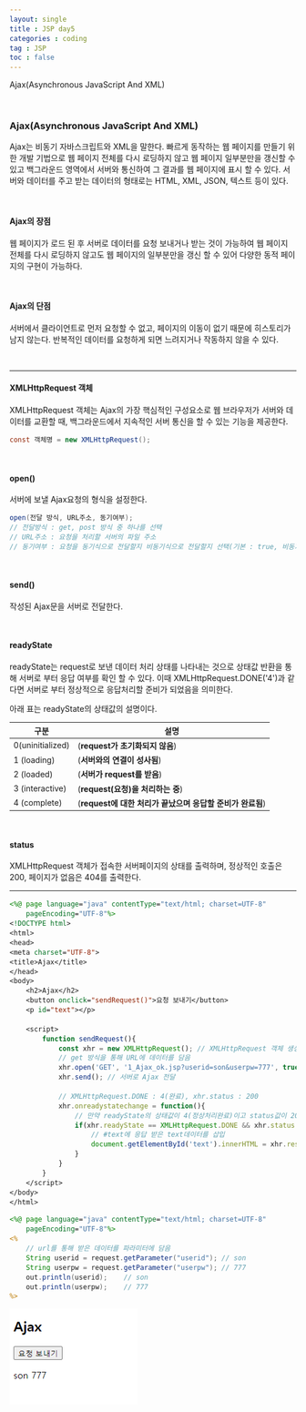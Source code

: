 ```yaml
---
layout: single
title : JSP day5
categories : coding
tag : JSP
toc : false
---
```


Ajax(Asynchronous JavaScript And XML)

<br>

### Ajax(Asynchronous JavaScript And XML)

Ajax는 비동기 자바스크립트와 XML을 말한다. 빠르게 동작하는 웹 페이지를 만들기 위한 개발 기법으로 웹 페이지 전체를 다시 로딩하지 않고 웹 페이지 일부분만을 갱신할 수 있고 백그라운드 영역에서 서버와 통신하여 그 결과를 웹 페이지에 표시 할 수 있다.  서버와 데이터를 주고 받는 데이터의 형태로는 HTML, XML, JSON, 텍스트 등이 있다. 

<br>

#### Ajax의 장점

웹 페이지가 로드 된 후 서버로 데이터를 요청 보내거나 받는 것이 가능하여 웹 페이지 전체를 다시 로딩하지 않고도 웹 페이지의 일부분만을 갱신 할 수 있어 다양한 동적 페이지의 구현이 가능하다.

<br>

#### Ajax의 단점

서버에서 클라이언트로 먼저 요청할 수 없고, 페이지의 이동이 없기 때문에 히스토리가 남지 않는다. 반복적인 데이터를 요청하게 되면 느려지거나 작동하지 않을 수 있다. 

<br>

<hr>


#### XMLHttpRequest 객체

XMLHttpRequest 객체는 Ajax의 가장 핵심적인 구성요소로 웹 브라우저가 서버와 데이터를 교환할 때, 백그라운드에서 지속적인 서버 통신을 할 수 있는 기능을 제공한다.

```java
const 객체명 = new XMLHttpRequest();
```

<br>

#### open()

서버에 보낼 Ajax요청의 형식을 설정한다.

```java
open(전달 방식, URL주소, 동기여부);
// 전달방식 : get, post 방식 중 하나를 선택
// URL주소 : 요청을 처리할 서버의 파일 주소
// 동기여부 : 요청을 동기식으로 전달할지 비동기식으로 전달할지 선택(기본 : true, 비동기)
```

<br>

#### send()

작성된 Ajax문을 서버로 전달한다.

<br>

#### readyState

readyState는 request로 보낸 데이터 처리 상태를 나타내는 것으로 상태값 반환을 통해 서버로 부터 응답 여부를 확인 할 수 있다. 이때 XMLHttpRequest.DONE('4')과 같다면 서버로 부터 정상적으로 응답처리할 준비가 되었음을 의미한다.

아래 표는 readyState의 상태값의 설명이다.

| 구분             | 설명                                                      |
| ---------------- | --------------------------------------------------------- |
| 0(uninitialized) | (**request가 초기화되지 않음**)                           |
| 1 (loading)      | (**서버와의 연결이 성사됨**)                              |
| 2 (loaded)       | (**서버가 request를 받음**)                               |
| 3 (interactive)  | (**request(요청)을 처리하는 중**)                         |
| 4 (complete)     | (**request에 대한 처리가 끝났으며 응답할 준비가 완료됨**) |

<br>

#### status

XMLHttpRequest 객체가 접속한 서버페이지의 상태를 출력하며, 정상적인 호출은200, 페이지가 없음은 404를 출력한다.

<hr>


```jsp
<%@ page language="java" contentType="text/html; charset=UTF-8"
    pageEncoding="UTF-8"%>
<!DOCTYPE html>
<html>
<head>
<meta charset="UTF-8">
<title>Ajax</title>
</head>
<body>
	<h2>Ajax</h2>
	<button onclick="sendRequest()">요청 보내기</button>
	<p id="text"></p>
	
	<script>
		function sendRequest(){
			const xhr = new XMLHttpRequest(); // XMLHttpRequest 객체 생성
            // get 방식을 통해 URL에 데이터를 담음
			xhr.open('GET', '1_Ajax_ok.jsp?userid=son&userpw=777', true);
			xhr.send(); // 서버로 Ajax 전달
			
			// XMLHttpRequest.DONE : 4(완료), xhr.status : 200
			xhr.onreadystatechange = function(){
                // 만약 readyState의 상태값이 4(정상처리완료)이고 status값이 200(정상 호출)일 경우
				if(xhr.readyState == XMLHttpRequest.DONE && xhr.status == 200){
                    // #text에 응답 받은 text데이터를 삽입
					document.getElementById('text').innerHTML = xhr.responseText;
				}
			}
		}
	</script>
</body>
</html>

```

```jsp
<%@ page language="java" contentType="text/html; charset=UTF-8"
    pageEncoding="UTF-8"%>
<%
	// url를 통해 받은 데이터를 파라미터에 담음
	String userid = request.getParameter("userid");	// son
	String userpw = request.getParameter("userpw");	// 777
	out.println(userid);	// son
	out.println(userpw);	// 777
%>
```

![jsp5_1](https://github.com/YUNCHANYEONG/YUNCHANYEONG.github.io/blob/master/assets/images/coding_img/jsp5_1.PNG?raw=true)